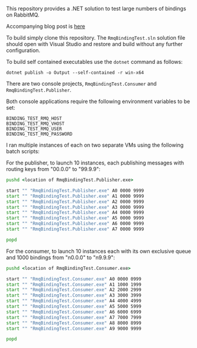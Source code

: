 This repository provides a .NET solution to test large numbers of bindings on RabbitMQ.

Accompanying blog post is [here](https://mikehadlow.com/posts/large-numbers-of-bindings-with-rabbitmq/)

To build simply clone this repository. The `RmqBindingTest.sln` solution file should open with Visual Studio and restore and build without any further configuration.

To build self contained executables use the `dotnet` command as follows:
```
dotnet publish -o Output --self-contained -r win-x64
```

There are two console projects, `RmqBindingTest.Consumer` and `RmqBindingTest.Publisher`.

Both console applications require the following environment variables to be set:
```
BINDING_TEST_RMQ_HOST
BINDING_TEST_RMQ_VHOST
BINDING_TEST_RMQ_USER
BINDING_TEST_RMQ_PASSWORD
```
I ran multiple instances of each on two separate VMs using the following batch scripts:

For the publisher, to launch 10 instances, each publishing messages with routing keys from "00.0.0" to "99.9.9":
```bat
pushd <location of RmqBindingTest.Publisher.exe>

start "" "RmqBindingTest.Publisher.exe" A0 0000 9999
start "" "RmqBindingTest.Publisher.exe" A1 0000 9999
start "" "RmqBindingTest.Publisher.exe" A2 0000 9999
start "" "RmqBindingTest.Publisher.exe" A3 0000 9999
start "" "RmqBindingTest.Publisher.exe" A4 0000 9999
start "" "RmqBindingTest.Publisher.exe" A5 0000 9999
start "" "RmqBindingTest.Publisher.exe" A6 0000 9999
start "" "RmqBindingTest.Publisher.exe" A7 0000 9999

popd
```

For the consumer, to launch 10 instances each with its own exclusive queue and 1000 bindings from "n0.0.0" to "n9.9.9":
```bat
pushd <location of RmqBindingTest.Consumer.exe>

start "" "RmqBindingTest.Consumer.exe" A0 0000 0999
start "" "RmqBindingTest.Consumer.exe" A1 1000 1999
start "" "RmqBindingTest.Consumer.exe" A2 2000 2999
start "" "RmqBindingTest.Consumer.exe" A3 3000 3999
start "" "RmqBindingTest.Consumer.exe" A4 4000 4999
start "" "RmqBindingTest.Consumer.exe" A5 5000 5999
start "" "RmqBindingTest.Consumer.exe" A6 6000 6999
start "" "RmqBindingTest.Consumer.exe" A7 7000 7999
start "" "RmqBindingTest.Consumer.exe" A8 8000 8999
start "" "RmqBindingTest.Consumer.exe" A9 9000 9999

popd
```